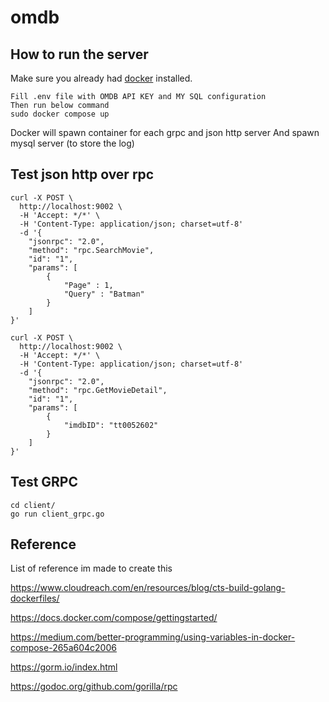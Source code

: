 # omdb

## How to run the server
Make sure you already had [docker] installed.

```
Fill .env file with OMDB API KEY and MY SQL configuration
Then run below command
sudo docker compose up
```

Docker will spawn container for each grpc and json http server
And spawn mysql server (to store the log)

## Test json http over rpc

```
curl -X POST \
  http://localhost:9002 \
  -H 'Accept: */*' \
  -H 'Content-Type: application/json; charset=utf-8'
  -d '{
    "jsonrpc": "2.0",
    "method": "rpc.SearchMovie",
    "id": "1",
    "params": [
    	{
    		"Page" : 1,
    		"Query" : "Batman"
    	}
    ]
}'
```

```
curl -X POST \
  http://localhost:9002 \
  -H 'Accept: */*' \
  -H 'Content-Type: application/json; charset=utf-8'
  -d '{
    "jsonrpc": "2.0",
    "method": "rpc.GetMovieDetail",
    "id": "1",
    "params": [
    	{
    		"imdbID": "tt0052602"
    	}
    ]
}'
```

## Test GRPC
```
cd client/
go run client_grpc.go
```

## Reference

List of reference im made to create this

https://www.cloudreach.com/en/resources/blog/cts-build-golang-dockerfiles/

https://docs.docker.com/compose/gettingstarted/

https://medium.com/better-programming/using-variables-in-docker-compose-265a604c2006

https://gorm.io/index.html

https://godoc.org/github.com/gorilla/rpc


[//]: # (These are reference links used in the body of this note and get stripped out when the markdown processor does its job. There is no need to format nicely because it shouldn't be seen. Thanks SO - http://stackoverflow.com/questions/4823468/store-comments-in-markdown-syntax)

[docker]: https://docs.docker.com/get-docker/